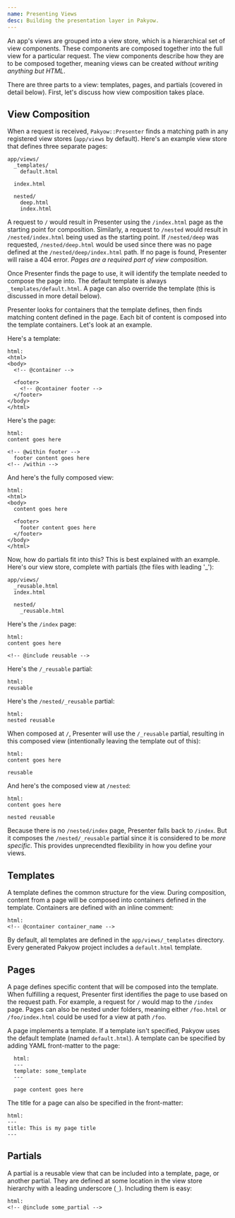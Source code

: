 ```yaml
---
name: Presenting Views
desc: Building the presentation layer in Pakyow.
---
```


An app's views are grouped into a view store, which is a hierarchical set of
view components. These components are composed together into the full view for a
particular request. The view components describe how they are to be composed
together, meaning views can be created *without writing anything but HTML*.

There are three parts to a view: templates, pages, and partials (covered in
detail below). First, let's discuss how view composition takes place.

## View Composition

When a request is received, `Pakyow::Presenter` finds a matching path in any
registered view stores (`app/views` by default). Here's an example view store
that defines three separate pages:

    app/views/
      _templates/
        default.html

      index.html

      nested/
        deep.html
        index.html

A request to `/` would result in Presenter using the `/index.html` page as the
starting point for composition. Similarly, a request to `/nested` would result
in `/nested/index.html` being used as the starting point. If `/nested/deep` was
requested, `/nested/deep.html` would be used since there was no page defined at
the `/nested/deep/index.html` path. If no page is found, Presenter will raise a
404 error. *Pages are a required part of view composition.*

Once Presenter finds the page to use, it will identify the template needed to
compose the page into. The default template is always `_templates/default.html`.
A page can also override the template (this is discussed in more detail below).

Presenter looks for containers that the template defines, then finds matching
content defined in the page. Each bit of content is composed into the template
containers. Let's look at an example.

Here's a template:

    html:
    <html>
    <body>
      <!-- @container -->

      <footer>
        <!-- @container footer -->
      </footer>
    </body>
    </html>

Here's the page:

    html:
    content goes here

    <!-- @within footer -->
      footer content goes here
    <!-- /within -->

And here's the fully composed view:

    html:
    <html>
    <body>
      content goes here

      <footer>
        footer content goes here
      </footer>
    </body>
    </html>

Now, how do partials fit into this? This is best explained with an example.
Here's our view store, complete with partials (the files with leading '_'):


    app/views/
      _reusable.html
      index.html

      nested/
        _reusable.html

Here's the `/index` page:

    html:
    content goes here

    <!-- @include reusable -->

Here's the `/_reusable` partial:

    html:
    reusable

Here's the `/nested/_reusable` partial:

    html:
    nested reusable

When composed at `/`, Presenter will use the `/_reusable` partial, resulting in
this composed view (intentionally leaving the template out of this):

    html:
    content goes here

    reusable

And here's the composed view at `/nested`:

    html:
    content goes here

    nested reusable

Because there is no `/nested/index` page, Presenter falls back to `/index`. But
it composes the `/nested/_reusable` partial since it is considered to be *more
specific*. This provides unprecendted flexibility in how you define your views.

## Templates

A template defines the common structure for the view. During composition,
content from a page will be composed into containers defined in the template.
Containers are defined with an inline comment:

    html:
    <!-- @container container_name -->

By default, all templates are defined in the `app/views/_templates` directory.
Every generated Pakyow project includes a `default.html` template.

## Pages

A page defines specific content that will be composed into the template. When
fulfilling a request, Presenter first identifies the page to use based on the
request path. For example, a request for `/` would map to the `/index` page.
Pages can also be nested under folders, meaning either `/foo.html` or
`/foo/index.html` could be used for a view at path `/foo`.

A page implements a template. If a template isn't specified, Pakyow uses the
default template (named `default.html`). A template can be specified by adding
YAML front-matter to the page:

      html:
      ---
      template: some_template
      ---

      page content goes here

The title for a page can also be specified in the front-matter:

    html:
    ---
    title: This is my page title
    ---

## Partials

A partial is a reusable view that can be included into a template, page, or
another partial. They are defined at some location in the view store hierarchy
with a leading underscore (`_`). Including them is easy:

    html:
    <!-- @include some_partial -->

